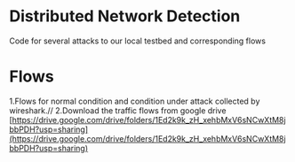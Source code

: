 # Distributed Network Detection 
Code for several attacks to our local testbed and corresponding flows 
# Flows
1.Flows for normal condition and condition under attack collected by wireshark.//
2.Download the traffic flows from google drive [https://drive.google.com/drive/folders/1Ed2k9k_zH_xehbMxV6sNCwXtM8jbbPDH?usp=sharing](https://drive.google.com/drive/folders/1Ed2k9k_zH_xehbMxV6sNCwXtM8jbbPDH?usp=sharing)
